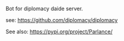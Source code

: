 Bot for diplomacy daide server.

see: https://github.com/diplomacy/diplomacy

See also: https://pypi.org/project/Parlance/